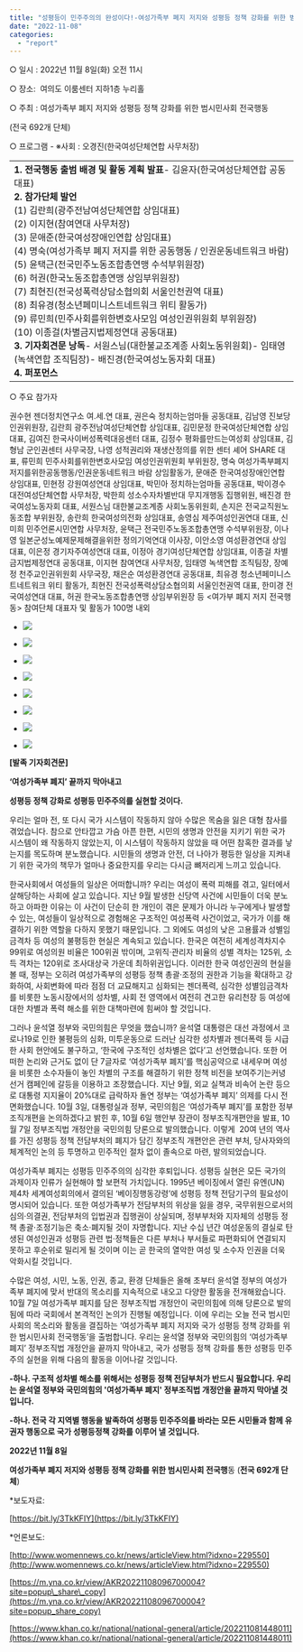 ```yaml
---
title: "성평등이 민주주의의 완성이다!-여성가족부 폐지 저지와 성평등 정책 강화를 위한 범시민사회 전국행동 발족 기자회견"
date: "2022-11-08"
categories: 
  - "report"
---
```


○ 일시 : 2022년 11월 8일(화) 오전 11시

○ 장소:  여의도 이룸센터 지하1층 누리홀

○ 주최 : 여성가족부 폐지 저지와 성평등 정책 강화를 위한 범시민사회 전국행동

(전국 692개 단체)

○ 프로그램 - ※사회 : 오경진(한국여성단체연합 사무처장)

<table><tbody><tr><td><strong>1. 전국행동 출범 배경 및 활동 계획 발표</strong>- 김윤자(한국여성단체연합 공동대표)<br><strong>2. 참가단체 발언</strong><br>(1) 김란희(광주전남여성단체연합 상임대표)<br>(2) 이지현(참여연대 사무처장)<br>(3) 문애준(한국여성장애인연합 상임대표)<br>(4) 명숙(여성가족부 폐지 저지를 위한 공동행동 / 인권운동네트워크 바람)<br>(5) 윤택근(전국민주노동조합총연맹 수석부위원장)<br>(6) 허권(한국노동조합총연맹 상임부위원장)<br>(7) 최현진(전국성폭력상담소협의회 서울인천권역 대표)<br>(8) 최유경(청소년페미니스트네트워크 위티 활동가)<br>(9) 류민희(민주사회를위한변호사모임 여성인권위원회 부위원장)<br>(10) 이종걸(차별금지법제정연대 공동대표)<br><strong>3. 기자회견문 낭독</strong>- 서원스님(대한불교조계종 사회노동위원회)- 임태영(녹색연합 조직팀장)- 배진경(한국여성노동자회 대표)<br><strong>4. 퍼포먼스</strong></td></tr></tbody></table>

○ 주요 참가자

권수현 젠더정치연구소 여.세.연 대표, 권은숙 정치하는엄마들 공동대표, 김남영 진보당 인권위원장, 김란희 광주전남여성단체연합 상임대표, 김민문정 한국여성단체연합 상임대표, 김여진 한국사이버성폭력대응센터 대표, 김정수 평화를만드는여성회 상임대표, 김형남 군인권센터 사무국장, 나영 성적권리와 재생산정의를 위한 센터 셰어 SHARE 대표, 류민희 민주사회를위한변호사모임 여성인권위원회 부위원장, 명숙 여성가족부폐지저지를위한공동행동/인권운동네트워크 바람 상임활동가, 문애준 한국여성장애인연합 상임대표, 민현정 강원여성연대 상임대표, 박민아 정치하는엄마들 공동대표, 박이경수 대전여성단체연합 사무처장, 박한희 성소수자차별반대 무지개행동 집행위원, 배진경 한국여성노동자회 대표, 서원스님 대한불교조계종 사회노동위원회, 손지은 전국교직원노동조합 부위원장, 송란희 한국여성의전화 상임대표, 송영심 제주여성인권연대 대표, 신미희 민주언론시민연합 사무처장, 윤택근 전국민주노동조합총연맹 수석부위원장, 이나영 일본군성노예제문제해결을위한 정의기억연대 이사장, 이안소영 여성환경연대 상임대표, 이은정 경기자주여성연대 대표, 이정아 경기여성단체연합 상임대표, 이종걸 차별금지법제정연대 공동대표, 이지현 참여연대 사무처장, 임태영 녹색연합 조직팀장, 장예정 천주교인권위원회 사무국장, 채은순 여성환경연대 공동대표, 최유경 청소년페미니스트네트워크 위티 활동가, 최현진 전국성폭력상담소협의회 서울인천권역 대표, 한미경 전국여성연대 대표, 허권 한국노동조합총연맹 상임부위원장 등 <여가부 폐지 저지 전국행동> 참여단체 대표자 및 활동가 100명 내외

- ![](https://womenandwar.net/kr/wp-content/uploads/2022/11/photo_2022-11-08_15-34-59-1024x768.jpg)
    
- ![](https://womenandwar.net/kr/wp-content/uploads/2022/11/photo_2022-11-08_15-35-07-1024x768.jpg)
    
- ![](https://womenandwar.net/kr/wp-content/uploads/2022/11/photo_2022-11-08_15-35-11-1024x768.jpg)
    
- ![](https://womenandwar.net/kr/wp-content/uploads/2022/11/photo_2022-11-08_15-35-16-1024x768.jpg)
    
- ![](https://womenandwar.net/kr/wp-content/uploads/2022/11/photo_2022-11-08_15-35-20-1024x768.jpg)
    
- ![](https://womenandwar.net/kr/wp-content/uploads/2022/11/photo_2022-11-08_15-35-22-1024x768.jpg)
    
- ![](https://womenandwar.net/kr/wp-content/uploads/2022/11/photo_2022-11-08_15-35-24-1024x768.jpg)
    
- ![](https://womenandwar.net/kr/wp-content/uploads/2022/11/photo_2022-11-08_15-35-38-1024x768.jpg)
    

**\[발족 기자회견문\]**

**‘여성가족부 폐지’ 끝까지 막아내고** 

 **성평등 정책 강화로 성평등 민주주의를 실현할 것이다.**

우리는 얼마 전, 또 다시 국가 시스템이 작동하지 않아 수많은 목숨을 잃은 대형 참사를 겪었습니다. 참으로 안타깝고 가슴 아픈 한편, 시민의 생명과 안전을 지키기 위한 국가 시스템이 왜 작동하지 않았는지, 이 시스템이 작동하지 않았을 때 어떤 참혹한 결과를 낳는지를 목도하며 분노했습니다. 시민들의 생명과 안전, 더 나아가 평등한 일상을 지켜내기 위한 국가의 책무가 얼마나 중요한지를 우리는 다시금 뼈저리게 느끼고 있습니다.

한국사회에서 여성들의 일상은 어떠합니까? 우리는 여성이 폭력 피해를 겪고, 일터에서 살해당하는 사회에 살고 있습니다. 지난 9월 발생한 신당역 사건에 시민들이 더욱 분노하고 아파한 이유는 이 사건이 단순히 한 개인이 겪은 문제가 아니라 누구에게나 발생할 수 있는, 여성들이 일상적으로 경험해온 구조적인 여성폭력 사건이었고, 국가가 이를 해결하기 위한 역할을 다하지 못했기 때문입니다. 그 외에도 여성의 낮은 고용률과 성별임금격차 등 여성의 불평등한 현실은 계속되고 있습니다. 한국은 여전히 세계성격차지수 99위로 여성의원 비율은 100위권 밖이며, 고위직·관리자 비율의 성별 격차는 125위, 소득 격차는 120위로 조사대상국 가운데 최하위권입니다. 이러한 한국 여성인권의 현실을 볼 때, 정부는 오히려 여성가족부의 성평등 정책 총괄·조정의 권한과 기능을 확대하고 강화하여, 사회변화에 따라 점점 더 교묘해지고 심화되는 젠더폭력, 심각한 성별임금격차를 비롯한 노동시장에서의 성차별, 사회 전 영역에서 여전히 견고한 유리천장 등 여성에 대한 차별과 폭력 해소를 위한 대책마련에 힘써야 할 것입니다.

그러나 윤석열 정부와 국민의힘은 무엇을 했습니까? 윤석열 대통령은 대선 과정에서 코로나19로 인한 불평등의 심화, 미투운동으로 드러난 심각한 성차별과 젠더폭력 등 시급한 사회 현안에도 불구하고, ‘한국에 구조적인 성차별은 없다’고 선언했습니다. 또한 어떠한 논리와 근거도 없이 단 7글자로 ‘여성가족부 폐지’를 핵심공약으로 내세우며 여성을 비롯한 소수자들이 놓인 차별의 구조를 해결하기 위한 정책 비전을 보여주기는커녕 선거 캠페인에 갈등을 이용하고 조장했습니다. 지난 9월, 외교 실책과 비속어 논란 등으로 대통령 지지율이 20%대로 급락하자 돌연 정부는 ‘여성가족부 폐지’ 의제를 다시 전면화했습니다. 10월 3일, 대통령실과 정부, 국민의힘은 ‘여성가족부 폐지’를 포함한 정부조직개편을 논의하겠다고 밝힌 후, 10월 6일 행안부 장관이 정부조직개편안을 발표, 10월 7일 정부조직법 개정안을 국민의힘 당론으로 발의했습니다. 이렇게  20여 년의 역사를 가진 성평등 정책 전담부처의 폐지가 담긴 정부조직 개편안은 관련 부처, 당사자와의 체계적인 논의 등 투명하고 민주적인 절차 없이 졸속으로 마련, 발의되었습니다.

여성가족부 폐지는 성평등 민주주의의 심각한 후퇴입니다. 성평등 실현은 모든 국가의 과제이자 인류가 실현해야 할 보편적 가치입니다. 1995년 베이징에서 열린 유엔(UN) 제4차 세계여성회의에서 결의된 ‘베이징행동강령’에 성평등 정책 전담기구의 필요성이 명시되어 있습니다. 또한 여성가족부가 전담부처의 위상을 잃을 경우, 국무위원으로서의 심의·의결권, 전담부처의 입법권과 집행권이 상실되며, 정부부처와 지자체의 성평등 정책 총괄⋅조정기능은 축소·폐지될 것이 자명합니다. 지난 수십 년간 여성운동의 결실로 탄생된 여성인권과 성평등 관련 법·정책들은 다른 부처나 부서들로 파편화되어 연결되지 못하고 후순위로 밀리게 될 것이며 이는 곧 한국의 열악한 여성 및 소수자 인권을 더욱 악화시킬 것입니다.

수많은 여성, 시민, 노동, 인권, 종교, 환경 단체들은 올해 초부터 윤석열 정부의 여성가족부 폐지에 맞서 반대의 목소리를 지속적으로 내오고 다양한 활동을 전개해왔습니다. 10월 7일 여성가족부 폐지를 담은 정부조직법 개정안이 국민의힘에 의해 당론으로 발의됨에 따라 국회에서 본격적인 논의가 진행될 예정입니다. 이에 우리는 오늘 전국 범시민사회의 목소리와 활동을 결집하는 ‘여성가족부 폐지 저지와 국가 성평등 정책 강화를 위한 범시민사회 전국행동’을 출범합니다. 우리는 윤석열 정부와 국민의힘의 ‘여성가족부 폐지’ 정부조직법 개정안을 끝까지 막아내고, 국가 성평등 정책 강화를 통한 성평등 민주주의 실현을 위해 다음의 활동을 이어나갈 것입니다. 

**\-하나. 구조적 성차별 해소를 위해서는 성평등 정책 전담부처가 반드시 필요합니다. 우리는 윤석열 정부와 국민의힘의 '여성가족부 폐지' 정부조직법 개정안을 끝까지 막아낼 것입니다.**

**\-하나. 전국 각 지역별 행동을 발족하여 성평등 민주주의를 바라는 모든 시민들과 함께 유권자 행동으로 국가 성평등정책 강화를 이루어 낼 것입니다.**

**2022년 11월 8일**

**여성가족부 폐지 저지와 성평등 정책 강화를 위한 범시민사회 전국행**동 (**전국 692개 단체**)

\*보도자료:

[https://bit.ly/3TkKFIY](https://bit.ly/3TkKFIY)

\*언론보도:

[http://www.womennews.co.kr/news/articleView.html?idxno=229550](http://www.womennews.co.kr/news/articleView.html?idxno=229550)

[https://m.yna.co.kr/view/AKR20221108096700004?site=popup\_share\_copy](https://m.yna.co.kr/view/AKR20221108096700004?site=popup_share_copy)

[https://www.khan.co.kr/national/national-general/article/202211081448011](https://www.khan.co.kr/national/national-general/article/202211081448011)
